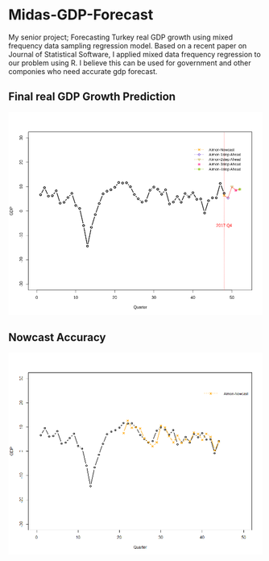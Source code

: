 # Midas-GDP-Forecast

My senior project; Forecasting Turkey real GDP growth using mixed frequency data sampling regression model. Based on a recent paper on Journal of Statistical Software, I applied mixed data frequency regression to our problem using R. I believe this can be used for government and other componies who need accurate gdp forecast.

## Final real GDP Growth Prediction
![alt text](https://github.com/kazimsanlav/Midas-GDP-Forecast/blob/master/midasr/plots/final_forecast.png)

## Nowcast Accuracy
![alt text](https://github.com/kazimsanlav/Midas-GDP-Forecast/blob/master/midasr/plots/nowcast.png)
